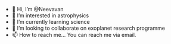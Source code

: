 - 👋 Hi, I’m @Neevavan
- 👀 I’m interested in astrophysics
- 🌱 I’m currently learning science
- 💞️ I’m looking to collaborate on exoplanet research programme
- 📫 How to reach me... You can reach me via email.

<!---
Neevavan/Neevavan is a ✨ special ✨ repository because its `README.md` (this file) appears on your GitHub profile.
You can click the Preview link to take a look at your changes.
--->
